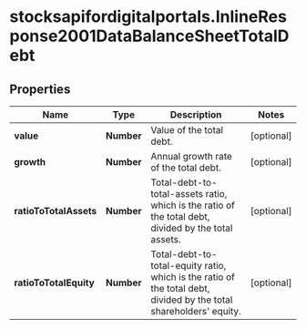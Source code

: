 # stocksapifordigitalportals.InlineResponse2001DataBalanceSheetTotalDebt

## Properties

Name | Type | Description | Notes
------------ | ------------- | ------------- | -------------
**value** | **Number** | Value of the total debt. | [optional] 
**growth** | **Number** | Annual growth rate of the total debt. | [optional] 
**ratioToTotalAssets** | **Number** | Total-debt-to-total-assets ratio, which is the ratio of the total debt, divided by the total assets. | [optional] 
**ratioToTotalEquity** | **Number** | Total-debt-to-total-equity ratio, which is the ratio of the total debt, divided by the total shareholders&#39; equity. | [optional] 


